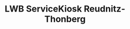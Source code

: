 ---
title: "LWB ServiceKiosk Reudnitz-Thonberg"
url: /leipzig/lwb-servicekiosk-reudnitz-thonberg/
shop: Mieten
---